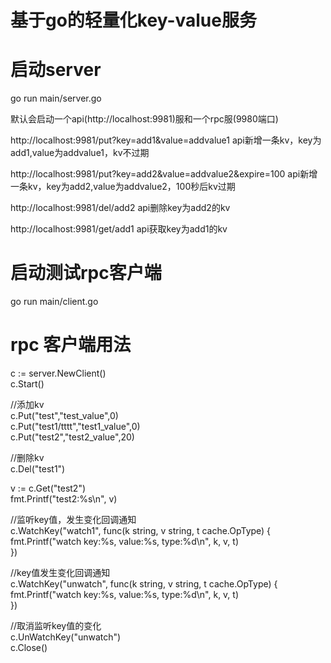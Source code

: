 # 基于go的轻量化key-value服务

# 启动server
go run main/server.go  
  
  
  
  
  
默认会启动一个api(http://localhost:9981)服和一个rpc服(9980端口)

http://localhost:9981/put?key=add1&value=addvalue1
api新增一条kv，key为add1,value为addvalue1，kv不过期 

http://localhost:9981/put?key=add2&value=addvalue2&expire=100
api新增一条kv，key为add2,value为addvalue2，100秒后kv过期

http://localhost:9981/del/add2
api删除key为add2的kv

http://localhost:9981/get/add1
api获取key为add1的kv



# 启动测试rpc客户端
  go run main/client.go  
  
  


# rpc 客户端用法
c := server.NewClient()  
c.Start()   

//添加kv  
c.Put("test","test_value",0)  
c.Put("test1/tttt","test1_value",0)  
c.Put("test2","test2_value",20)  

//删除kv  
c.Del("test1")  

v := c.Get("test2")  
fmt.Printf("test2:%s\n", v)  

//监听key值，发生变化回调通知  
c.WatchKey("watch1", func(k string, v string, t cache.OpType) {  
	fmt.Printf("watch key:%s, value:%s, type:%d\n", k, v, t)  
})  
  
//key值发生变化回调通知  
c.WatchKey("unwatch", func(k string, v string, t cache.OpType) {  
	fmt.Printf("watch key:%s, value:%s, type:%d\n", k, v, t)  
})  

//取消监听key值的变化  
c.UnWatchKey("unwatch")  
c.Close()  
